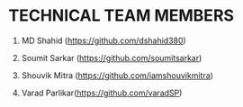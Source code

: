 # TECHNICAL TEAM MEMBERS

1. MD Shahid (https://github.com/dshahid380)

2. Soumit Sarkar (https://github.com/soumitsarkar)

3. Shouvik Mitra (https://github.com/iamshouvikmitra)

4. Varad Parlikar(https://github.com/varadSP)
